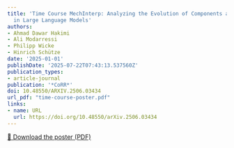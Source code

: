 ```yaml
---
title: 'Time Course MechInterp: Analyzing the Evolution of Components and Knowledge
  in Large Language Models'
authors:
- Ahmad Dawar Hakimi
- Ali Modarressi
- Philipp Wicke
- Hinrich Schütze
date: '2025-01-01'
publishDate: '2025-07-22T07:43:13.537560Z'
publication_types:
- article-journal
publication: '*CoRR*'
doi: 10.48550/ARXIV.2506.03434
url_pdf: "time-course-poster.pdf"
links:
- name: URL
  url: https://doi.org/10.48550/arXiv.2506.03434
---
```

[📑 Download the poster (PDF)](/static/uploads/time-course-poster.pdf)